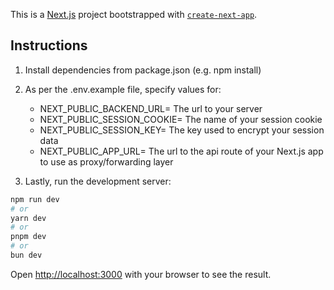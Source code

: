 This is a [Next.js](https://nextjs.org) project bootstrapped with [`create-next-app`](https://nextjs.org/docs/app/api-reference/cli/create-next-app).

## Instructions

1. Install dependencies from package.json (e.g. npm install)
2. As per the .env.example file, specify values for:
    * NEXT_PUBLIC_BACKEND_URL= The url to your server
    * NEXT_PUBLIC_SESSION_COOKIE= The name of your session cookie
    * NEXT_PUBLIC_SESSION_KEY= The key used to encrypt your session data
    * NEXT_PUBLIC_APP_URL= The url to the api route of your Next.js app to use as proxy/forwarding layer

3. Lastly, run the development server:

```bash
npm run dev
# or
yarn dev
# or
pnpm dev
# or
bun dev
```

Open [http://localhost:3000](http://localhost:3000) with your browser to see the result.

